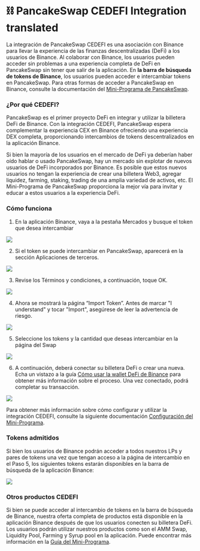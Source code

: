 # ⛓ PancakeSwap CEDEFI Integration translated

La integración de PancakeSwap CEDEFI es una asociación con Binance para llevar la experiencia de las finanzas descentralizadas (DeFi) a los usuarios de Binance. Al colaborar con Binance, los usuarios pueden acceder sin problemas a una experiencia completa de DeFi en PancakeSwap sin tener que salir de la aplicación. En **la barra de búsqueda de tokens de Binance**, los usuarios pueden acceder e intercambiar tokens en PancakeSwap. Para otras formas de acceder a PancakeSwap en Binance, consulte la documentación del [Mini-Programa de PancakeSwap](https://docs.pancakeswap.finance/v/espanol/productos/pancakeswap-mini-programa/como-usar-el-mini-programa-de-pancakeswap#\_fpjcogyb7npp).

### ¿Por qué CEDEFI? <a href="#_fosz5mubejpv" id="_fosz5mubejpv"></a>

PancakeSwap es el primer proyecto DeFi en integrar y utilizar la billetera DeFi de Binance. Con la integración CEDEFI, PancakeSwap espera complementar la experiencia CEX en Binance ofreciendo una experiencia DEX completa, proporcionando intercambios de tokens descentralizados en la aplicación Binance.

Si bien la mayoría de los usuarios en el mercado de DeFi ya deberían haber oído hablar o usado PancakeSwap, hay un mercado sin explotar de nuevos usuarios de DeFi incorporados por Binance. Es posible que estos nuevos usuarios no tengan la experiencia de crear una billetera Web3, agregar liquidez, farming, staking, trading de una amplia variedad de activos, etc. El Mini-Programa de PancakeSwap proporciona la mejor vía para invitar y educar a estos usuarios a la experiencia DeFi.

### Cómo funciona <a href="#_4ljqmjtsu9vq" id="_4ljqmjtsu9vq"></a>

1. En la aplicación Binance, vaya a la pestaña Mercados y busque el token que desea intercambiar

![](<../../.gitbook/assets/0 (1).png>)

2. Si el token se puede intercambiar en PancakeSwap, aparecerá en la sección Aplicaciones de terceros.

![](<../../.gitbook/assets/1 (1).png>)

3. Revise los Términos y condiciones, a continuación, toque OK.

![](<../../.gitbook/assets/2 (1).png>)

4. Ahora se mostrará la página “Import Token”. Antes de marcar "I understand" y tocar "Import", asegúrese de leer la advertencia de riesgo.

![](../../.gitbook/assets/3.png)

5. Seleccione los tokens y la cantidad que deseas intercambiar en la página del Swap

![](<../../.gitbook/assets/4 (2).png>)

6. A continuación, deberá conectar su billetera DeFi o crear una nueva. Echa un vistazo a la guía [Cómo usar la wallet DeFi de Binance](https://docs.pancakeswap.finance/v/espanol/productos/pancakeswap-mini-programa/como-usar-el-mini-programa-de-pancakeswap#\_qdq10t2po33) para obtener más información sobre el proceso. Una vez conectado, podrá completar su transacción.

![](../../.gitbook/assets/5.png)

Para obtener más información sobre cómo configurar y utilizar la integración CEDEFI, consulte la siguiente documentación [Configuración del Mini-Programa](https://docs.pancakeswap.finance/v/espanol/productos/pancakeswap-mini-programa/como-usar-el-mini-programa-de-pancakeswap#\_4py3ye639zdl).

### Tokens admitidos <a href="#_ymuneajtxbl8" id="_ymuneajtxbl8"></a>

Si bien los usuarios de Binance podrán acceder a todos nuestros LPs y pares de tokens una vez que tengan acceso a la página de intercambio en el Paso 5, los siguientes tokens estarán disponibles en la barra de búsqueda de la aplicación Binance:

![](<../../.gitbook/assets/6 (2).png>)

### Otros productos CEDEFI <a href="#_n665r08uk2p9" id="_n665r08uk2p9"></a>

Si bien se puede acceder al intercambio de tokens en la barra de búsqueda de Binance, nuestra oferta completa de productos está disponible en la aplicación Binance después de que los usuarios conecten su billetera DeFi. Los usuarios podrán utilizar nuestros productos como son el AMM Swap, Liquidity Pool, Farming y Syrup pool en la aplicación. Puede encontrar más información en la [Guía del Mini-Programa](https://docs.pancakeswap.finance/v/espanol/productos/pancakeswap-mini-programa/como-usar-el-mini-programa-de-pancakeswap).
